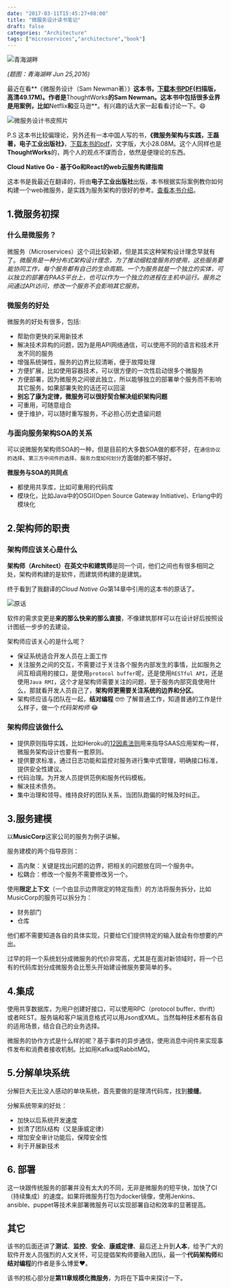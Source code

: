 ```yaml
---
date: "2017-03-11T15:45:27+08:00"
title: "微服务设计读书笔记"
draft: false
categories: "Architecture"
tags: ["microservices","architecture","book"]
---
```


![青海湖畔](https://res.cloudinary.com/jimmysong/image/upload/images/20160625036.jpg)

*(题图：青海湖畔  Jun 25,2016)*

最近在看**《微服务设计（Sam Newman著）》**这本书，[下载本书PDF](https://res.cloudinary.com/jimmysong/image/upload/images/docs/%E5%BE%AE%E6%9C%8D%E5%8A%A1%E8%AE%BE%E8%AE%A1%E4%B8%AD%E6%96%87%E5%AE%8C%E6%95%B4%E7%89%88-Sam%20Newman-%E4%BA%BA%E6%B0%91%E9%82%AE%E7%94%B5%E5%87%BA%E7%89%88%E7%A4%BE.pdf)(扫描版，高清49.17M)。作者是**ThoughtWorks**的Sam Newman。这本书中包括很多业界是用案例，比如**Netflix**和**亚马逊**。有兴趣的话大家一起看看讨论一下。😄


![微服务设计书皮照片](https://res.cloudinary.com/jimmysong/image/upload/images/building-microservices-book-cover.jpg)

P.S 这本书比较偏理论，另外还有一本中国人写的书，**《微服务架构与实践，王磊著，电子工业出版社》**，[下载本书的pdf](https://res.cloudinary.com/jimmysong/image/upload/images/docs/%E5%BE%AE%E6%9C%8D%E5%8A%A1%E6%9E%B6%E6%9E%84%E4%B8%8E%E5%AE%9E%E8%B7%B5-%E7%8E%8B%E7%A3%8A%E8%91%97-%E7%94%B5%E5%AD%90%E5%B7%A5%E4%B8%9A%E5%87%BA%E7%89%88%E7%A4%BE.pdf)，文字版，大小28.08M。这个人同样也是**ThoughtWorks**的，两个人的观点不谋而合，依然是便理论的东西。

**Cloud Native Go - 基于Go和React的web云服务构建指南**

这本书是我最近在翻译的，将由**电子工业出版社**出版，本书根据实际案例教你如何构建一个web微服务，是实践为服务架构的很好的参考。[查看本书介绍](https://jimmysong.io/talks/cloud-native-go/)。

## 1.微服务初探

### 什么是微服务？

微服务（Microservices）这个词比较新颖，但是其实这种架构设计理念早就有了。*微服务是一种分布式架构设计理念，为了推动细粒度服务的使用，这些服务要能协同工作，每个服务都有自己的生命周期。一个为服务就是一个独立的实体，可以独立的部署在PAAS平台上，也可以作为一个独立的进程在主机中运行。服务之间通过API访问，修改一个服务不会影响其它服务。*

### 微服务的好处

微服务的好处有很多，包括:

- 帮助你更快的采用新技术
- 解决技术异构的问题，因为是用API网络通信，可以使用不同的语言和技术开发不同的服务
- 增强系统弹性，服务的边界比较清晰，便于故障处理
- 方便扩展，比如使用容器技术，可以很方便的一次性启动很多个微服务
- 方便部署，因为微服务之间彼此独立，所以能够独立的部署单个服务而不影响其它服务，如果部署失败的话还可以回滚
- **别忘了康为定律，微服务可以很好契合解决组织架构问题**
- 可重用，可随意组合
- 便于维护，可以随时重写服务，不必担心历史遗留问题

### 与面向服务架构SOA的关系

可以说微服务架构师SOA的一种，但是目前的大多数SOA做的都不好，在`通信协议的选择`、`第三方中间件的选择`、`服务力度如何划分`方面做的都不够好。

**微服务与SOA的共同点**

- 都使用共享库，比如可重用的代码库
- 模块化，比如Java中的OSGI(Open Source Gateway Initiative)、Erlang中的模块化

## 2.架构师的职责

### 架构师应该关心是什么

**架构师（Architect）**在英文中和**建筑师**是同一个词，他们之间也有很多相同之处，架构师构建的是软件，而建筑师构建的是建筑。

终于看到了我翻译的*Cloud Native Go*第14章中引用的这本书的原话了。

![原话](https://res.cloudinary.com/jimmysong/image/upload/images/building-microservices-reference.jpg)

软件的需求变更是**来的那么快来的那么直接**，不像建筑那样可以在设计好后按照设计图纸一步步的去建设。

架构师应该关心的是什么呢？

- 保证系统适合开发人员在上面工作
- 关注服务之间的交互，不需要过于关注各个服务内部发生的事情，比如服务之间互相调用的接口，是使用`protocol buffer`呢，还是使用`RESTful API`，还是使用`Java RMI`，这个才是架构师需要关注的问题，至于服务内部究竟使用什么，那就看开发人员自己了，**架构师更需要关注系统的边界和分区**。
- 架构师应该与团队在一起，**结对编程** 🤓🤓 了解普通工作，知道普通的工作是什么样子，做一个*代码架构师* 😂


### 架构师应该做什么

- 提供原则指导实践，比如Heroku的[12因素法则](https://jimmysong.io/blogs/12-factor-app/)用来指导SAAS应用架构一样，微服务架构设计也要有一套原则。
- 提供要求标准，通过日志功能和监控对服务进行集中式管理，明确接口标准，提供安全性建议。
- 代码治理。为开发人员提供范例和服务代码模板。
- 解决技术债务。
- 集中治理和领导。维持良好的团队关系，当团队跑偏的时候及时纠正。

## 3.服务建模

以**MusicCorp**这家公司的服务为例子讲解。

服务建模的两个指导原则：

- 高内聚：关键是找出问题的边界，把相关的问题放在同一个服务中。
- 松耦合：修改一个服务不需要修改另一个。

使用**限定上下文**（一个由显示边界限定的特定指责）的方法将服务拆分，比如MusicCorp的服务可以拆分为：

- 财务部门
- 仓库

他们都不需要知道各自的具体实现，只要给它们提供特定的输入就会有你想要的产出。

过早的将一个系统划分成微服务的代价非常高，尤其是在面对新领域时，将一个已有的代码库划分成微服务会比葱头开始建设微服务要简单的多。

## 4.集成

使用共享数据库，为用户创建好接口，可以使用RPC（protocol buffer、thrift）或者REST。服务端和客户端消息格式可以用Json或XML。当然每种技术都有各自的适用场景，结合自己的业务选择。

微服务的协作方式是什么样的呢？基于事件的异步通信，使用消息中间件来实现事件发布和消费者接收机制。比如用Kafka或RabbitMQ。

## 5.分解单块系统

分解巨大无比没人感动的单块系统，首先要做的是理清代码库，找到**接缝**。

分解系统带来的好处：

- 加快以后系统开发速度
- 划清了团队结构（又是康威定律）
- 增加安全审计功能后，保障安全性
- 利于开展新技术

## 6. 部署

这一块跟传统服务的部署并没有太大的不同，无非是微服务的短平快，加快了CI（持续集成）的速度。如果将微服务打包为docker镜像，使用Jenkins、ansible、puppet等技术来部署微服务可以实现部署自动和效率的显著提高。

## 其它

该书的后面还讲了**测试**、**监控**、**安全**、**康威定律**、最后还上升到**人本**，给予广大的软件开发人员强烈的人文关怀，可见提倡架构师要融入团队，最一个**代码架构师**和**结对编程**的作者是多么博爱❤️。

该书的核心部分是**第11章规模化微服务**，为将在下篇中来探讨一下。
